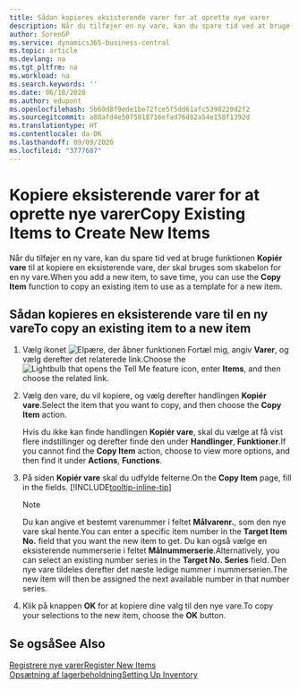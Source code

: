 ```yaml
---
title: Sådan kopieres eksisterende varer for at oprette nye varer
description: Når du tilføjer en ny vare, kan du spare tid ved at bruge funktionen Kopiér vare til at kopiere en eksisterende vare, der skal bruges som skabelon for en ny vare.
author: SorenGP
ms.service: dynamics365-business-central
ms.topic: article
ms.devlang: na
ms.tgt_pltfrm: na
ms.workload: na
ms.search.keywords: ''
ms.date: 06/18/2020
ms.author: edupont
ms.openlocfilehash: 5b60d8f9ede1be72fce5f5dd61afc5398220d2f2
ms.sourcegitcommit: a80afd4e5075018716efad76d82a54e158f1392d
ms.translationtype: HT
ms.contentlocale: da-DK
ms.lasthandoff: 09/09/2020
ms.locfileid: "3777687"
---
```

# <a name="copy-existing-items-to-create-new-items"></a><span data-ttu-id="352d1-103">Kopiere eksisterende varer for at oprette nye varer</span><span class="sxs-lookup"><span data-stu-id="352d1-103">Copy Existing Items to Create New Items</span></span>

<span data-ttu-id="352d1-104">Når du tilføjer en ny vare, kan du spare tid ved at bruge funktionen **Kopiér vare** til at kopiere en eksisterende vare, der skal bruges som skabelon for en ny vare.</span><span class="sxs-lookup"><span data-stu-id="352d1-104">When you add a new item, to save time, you can use the **Copy Item** function to copy an existing item to use as a template for a new item.</span></span>  

## <a name="to-copy-an-existing-item-to-a-new-item"></a><span data-ttu-id="352d1-105">Sådan kopieres en eksisterende vare til en ny vare</span><span class="sxs-lookup"><span data-stu-id="352d1-105">To copy an existing item to a new item</span></span>

1. <span data-ttu-id="352d1-106">Vælg ikonet ![Elpære, der åbner funktionen Fortæl mig](media/ui-search/search_small.png "Fortæl mig, hvad du vil foretage dig"), angiv **Varer**, og vælg derefter det relaterede link.</span><span class="sxs-lookup"><span data-stu-id="352d1-106">Choose the ![Lightbulb that opens the Tell Me feature](media/ui-search/search_small.png "Tell me what you want to do") icon, enter **Items**, and then choose the related link.</span></span>  
2. <span data-ttu-id="352d1-107">Vælg den vare, du vil kopiere, og vælg derefter handlingen **Kopiér vare**.</span><span class="sxs-lookup"><span data-stu-id="352d1-107">Select the item that you want to copy, and then choose the **Copy Item** action.</span></span>  

    <span data-ttu-id="352d1-108">Hvis du ikke kan finde handlingen **Kopiér vare**, skal du vælge at få vist flere indstillinger og derefter finde den under **Handlinger**, **Funktioner**.</span><span class="sxs-lookup"><span data-stu-id="352d1-108">If you cannot find the **Copy Item** action, choose to view more options, and then find it under **Actions**, **Functions**.</span></span>  

3. <span data-ttu-id="352d1-109">På siden **Kopiér vare** skal du udfylde felterne.</span><span class="sxs-lookup"><span data-stu-id="352d1-109">On the **Copy Item** page, fill in the fields.</span></span> [!INCLUDE[tooltip-inline-tip](includes/tooltip-inline-tip_md.md)]

    > [!NOTE]  
    > <span data-ttu-id="352d1-110">Du kan angive et bestemt varenummer i feltet **Målvarenr.**, som den nye vare skal hente.</span><span class="sxs-lookup"><span data-stu-id="352d1-110">You can enter a specific item number in the **Target Item No.** field that you want the new item to get.</span></span> <span data-ttu-id="352d1-111">Du kan også vælge en eksisterende nummerserie i feltet **Målnummerserie**.</span><span class="sxs-lookup"><span data-stu-id="352d1-111">Alternatively, you can select an existing number series in the **Target No. Series** field.</span></span> <span data-ttu-id="352d1-112">Den nye vare tildeles derefter det næste ledige nummer i nummerserien.</span><span class="sxs-lookup"><span data-stu-id="352d1-112">The new item will then be assigned the next available number in that number series.</span></span>  

4. <span data-ttu-id="352d1-113">Klik på knappen **OK** for at kopiere dine valg til den nye vare.</span><span class="sxs-lookup"><span data-stu-id="352d1-113">To copy your selections to the new item, choose the **OK** button.</span></span>  

## <a name="see-also"></a><span data-ttu-id="352d1-114">Se også</span><span class="sxs-lookup"><span data-stu-id="352d1-114">See Also</span></span>

[<span data-ttu-id="352d1-115">Registrere nye varer</span><span class="sxs-lookup"><span data-stu-id="352d1-115">Register New Items</span></span>](inventory-how-register-new-items.md)  
[<span data-ttu-id="352d1-116">Opsætning af lagerbeholdning</span><span class="sxs-lookup"><span data-stu-id="352d1-116">Setting Up Inventory</span></span>](inventory-setup-inventory.md)  
